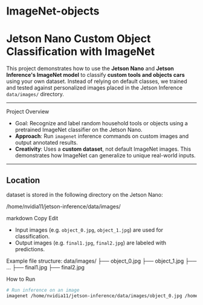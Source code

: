 # ImageNet-objects
# Jetson Nano Custom Object Classification with ImageNet

This project demonstrates how to use the **Jetson Nano** and **Jetson Inference's ImageNet model** to classify **custom  tools and objects cars** using your own dataset. Instead of relying on default classes, we trained and tested against personalized images placed in the Jetson Inference `data/images/` directory.

---

 Project Overview

- Goal: Recognize and label random household tools or objects using a pretrained ImageNet classifier on the Jetson Nano.
- **Approach**: Run `imagenet` inference commands on custom images and output annotated results.
- **Creativity**: Uses a **custom dataset**, not default ImageNet images. This demonstrates how ImageNet can generalize to unique real-world inputs.

---

##  Location

 dataset is stored in the following directory on the Jetson Nano:

/home/nvidia11/jetson-inference/data/images/

markdown
Copy
Edit

- Input images (e.g. `object_0.jpg`, `object_1.jpg`) are used for classification.
- Output images (e.g. `final1.jpg`, `final2.jpg`) are labeled with predictions.

Example file structure:
data/images/
├── object_0.jpg
├── object_1.jpg
├── ...
├── final1.jpg
├── final2.jpg

 How to Run


```bash
# Run inference on an image
imagenet /home/nvidia11/jetson-inference/data/images/object_0.jpg /home/nvidia11/jetson-inference/data/images/final1.jpg

